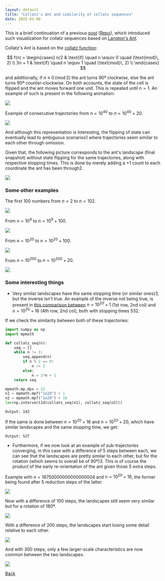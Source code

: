 ```yaml
---
layout: default
title: "Collatz's Ant and similarity of collatz sequences"
date: 2025-01-08
---
```


This is a brief continuation of a previous [post](https://gbragafibra.github.io/2024/12/21/collatz_ant.html) ([Repo](https://github.com/gbragafibra/collatz-ant)), which introduced such visualization for collatz sequences based on [Langton's Ant](https://en.wikipedia.org/wiki/Langton%27s_ant).

Collatz's Ant is based on the [collatz function](https://en.wikipedia.org/wiki/Collatz_conjecture):

$$
f(n) = \begin{cases}
n/2 & \text{if} \quad n \equiv 0 \quad (\text{mod}\, 2) \\
3n + 1 & \text{if} \quad n \equiv 1 \quad (\text{mod}\, 2) \\
\end{cases}
$$

and additionally, if $n \equiv 0 \, (\text{mod}\, 2)$ the ant turns 90º clockwise, else the ant turns 90º counter-clockwise. On both accounts, the state of the cell is flipped and the ant moves forward one unit. This is repeated until $n = 1$. An example of such is present in the following animation:


![](/gifs/collatz_ant1.gif)

Example of consecutive trajectories from $n = 10^{40}$ to $n = 10^{40} + 20$.

![](/gifs/collatz_ant40.gif)

And although this representation is interesting, the flipping of state can eventually lead to ambiguous scenarios<span class="footnote" data-footnote="Although this particular case isn't an example of that.">1</span> where trajectories seem similar to each other through omission.

Given that, the following picture corresponds to the ant's landscape (final snapshot) without state flipping for the same trajectories, along with respective stopping times. This is done by merely adding a $+1$ count to each coordinate the ant has been through<span class="footnote" data-footnote="The color scheme intensity is relative to the stopping time of each corresponding trajectory.">2</span>.

![](/gifs/collatz_ant_attractor40.png)

### Some other examples

The first 100 numbers from $n = 2$ to $n = 102$.

![](/gifs/collatz_ant_attractor2-102.png)

From $n = 10^{9}$ to $n = 10^{9} + 100$.

![](/gifs/collatz_ant_attractor9.png)

From $n = 10^{20}$ to $n = 10^{20} + 100$.
<a name="ref-1"></a>

![](/gifs/collatz_ant_attractor20.png)

From $n = 10^{200}$ to $n = 10^{200} + 20$.

![](/gifs/collatz_ant_attractor200.png)

### Some interesting things

- Very similar landscapes have the same stopping time (or similar ones)<span class="footnote" data-footnote="Due to converging to the same sub-trajectory.">3</span>, but the inverse isn't true. An example of the inverse not being true, is present in [this comparison between](#ref-1) $n = 10^{20} + 1$ (1st row, 2nd col) and $n = 10^{20} + 16$ (4th row, 2nd col), both with stopping times 532.

If we check the similarity between both of these trajectories:

```python
import numpy as np
import mpmath

def collatz_seq(n):
    seq = []
    while n != 1:
        seq.append(n)
        if n % 2 == 0:
        	n /= 2
        else:
        	n = 3*n + 1
    return seq

mpmath.mp.dps = 22
n1 = mpmath.mpf("1e20") + 1
n2 = mpmath.mpf("1e20") + 16
len(np.intersect1d(collatz_seq(n1), collatz_seq(n2)))
```
```text
Output: 142
```
If the same is done between $n = 10^{20} + 16$ and $n = 10^{20} + 20$, which have similar landscapes and the same stopping time, we get:
```text
Output: 527
```

- Furthermore, if we now look at an example of sub-trajectories converging, in this case with a difference of 5 steps between each, we can see that the landscapes are pretty similar to each other, but for the rotation (which seems to overall be of 90º)<span class="footnote" data-footnote="Or any combination of direction changes in those 5 extra steps which adds to such angle.">3</span>. This is of course the product of the early re-orientation of the ant given those 5 extra steps.

Example with $n = 18750000000000000004$ and $n = 10^{20} + 16$, the former being found after 5 reduction steps of the latter.

![](/gifs/collatz_ant_attractor_rotation.png)

Now with a difference of 100 steps, the landscapes still seem very similar but for a rotation of 180º.

![](/gifs/collatz_ant_attractor_rotation100.png)

With a difference of 200 steps, the landscapes start losing some detail relative to each other.

![](/gifs/collatz_ant_attractor_rotation200.png)

And with 300 steps, only a few larger-scale characteristics are now common between the two landscapes.

![](/gifs/collatz_ant_attractor_rotation300.png)

[Back](https://gbragafibra.github.io)
